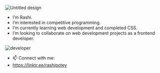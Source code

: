 ![Untitled design](https://user-images.githubusercontent.com/111111887/209570558-f67ef02d-6c07-43e0-be47-91fa5f960627.gif)
-  I’m Rashi. 
- I’m interested in competitive programming.
- I’m currently learning web development and completed CSS.
- I’m looking to collaborate on web development projects as a frontend developer.

![developer](https://user-images.githubusercontent.com/111111887/209569894-4f7650e6-64f8-4cc5-b24f-8372e8a82e7e.png)
- 📫 Connect with me:
- https://linktr.ee/rashipotey
